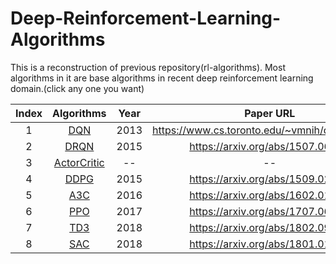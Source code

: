 # Deep-Reinforcement-Learning-Algorithms
This is a reconstruction of previous repository(rl-algorithms). Most algorithms in it are base algorithms in recent deep reinforcement learning domain.(click any one you want)  


Index| Algorithms  | Year | Paper URL|
| :---: | :---: | :---:| :---:|
| 1 |[DQN](https://github.com/rainandwind1/Deep-Reinforcement-Learning-Algorithms/blob/master/value_based/DQN.py)  | 2013 | https://www.cs.toronto.edu/~vmnih/docs/dqn.pdf |
| 2 |[DRQN](https://github.com/rainandwind1/Deep-Reinforcement-Learning-Algorithms/blob/master/value_based/DRQN.py)  | 2015 | https://arxiv.org/abs/1507.06527 |
| 3 |[ActorCritic](https://github.com/rainandwind1/Deep-Reinforcement-Learning-Algorithms/blob/master/policy_based/ActorCritic.py)  | -- | -- |
| 4 |[DDPG](https://github.com/rainandwind1/Deep-Reinforcement-Learning-Algorithms/blob/master/policy_based/DDPG.py)  | 2015 | https://arxiv.org/abs/1509.02971 |
| 5 |[A3C](https://github.com/rainandwind1/Deep-Reinforcement-Learning-Algorithms/blob/master/policy_based/A3C.py)  | 2016 | https://arxiv.org/abs/1602.01783 |
| 6 |[PPO](https://github.com/rainandwind1/Deep-Reinforcement-Learning-Algorithms/blob/master/policy_based/PPO.py)  | 2017 | https://arxiv.org/abs/1707.06347 |
| 7 |[TD3](https://github.com/rainandwind1/Deep-Reinforcement-Learning-Algorithms/blob/master/policy_based/TD3.py)  | 2018 | https://arxiv.org/abs/1802.09477 |
| 8 |[SAC]()  | 2018 | https://arxiv.org/abs/1801.01290 |


